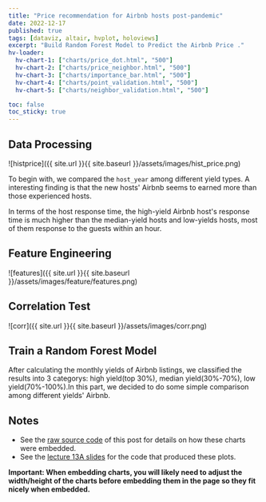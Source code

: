 ```yaml
---
title: "Price recommendation for Airbnb hosts post-pandemic"
date: 2022-12-17
published: true
tags: [dataviz, altair, hvplot, holoviews]
excerpt: "Build Random Forest Model to Predict the Airbnb Price ."
hv-loader:
  hv-chart-1: ["charts/price_dot.html", "500"]
  hv-chart-2: ["charts/price_neighbor.html", "500"]
  hv-chart-3: ["charts/importance_bar.html", "500"]
  hv-chart-4: ["charts/point_validation.html", "500"]
  hv-chart-5: ["charts/neighbor_validation.html", "500"]

toc: false
toc_sticky: true
---
```



## Data Processing

![histprice]({{ site.url }}{{ site.baseurl }}/assets/images/hist_price.png)

To begin with, we compared the `host_year` among different yield types. A interesting finding is that the new hosts' Airbnb seems to earned more than those experienced hosts.
<div id="hv-chart-1"></div>  

In terms of the host response time, the high-yield Airbnb host's response time is much higher than the median-yield hosts and low-yields hosts, most of them response to the guests within an hour.
<div id="hv-chart-2"></div> 

## Feature Engineering

![features]({{ site.url }}{{ site.baseurl }}/assets/images/feature/features.png)

## Correlation Test

![corr]({{ site.url }}{{ site.baseurl }}/assets/images/corr.png)


## Train a Random Forest Model

After calculating the monthly yields of Airbnb listings, we classified the results into 3 categorys: high yield(top 30%), median yield(30%-70%), low yield(70%-100%).In this part, we decided to do some simple comparison among different yields' Airbnb.




<div id="hv-chart-3"></div> 

<div id="hv-chart-4"></div> 

<div id="hv-chart-5"></div> 



## Notes

- See the [raw source code]([https://raw.githubusercontent.com/MUSA-550-Fall-2021/github-pages-starter/main/_posts/2021-11-29-measles-charts.md](https://raw.githubusercontent.com/MUSA-550-Fall-2022/github-pages-starter/main/_posts/2019-04-13-measles-charts.md)) of this post for details on how these charts were embedded.
- See the [lecture 13A slides](https://github.com/MUSA-550-Fall-2022/week-13/blob/main/lecture-13A.ipynb) for the code that produced these plots.

**Important: When embedding charts, you will likely need to adjust the width/height of the charts before embedding them in the page so they fit nicely when embedded.**

